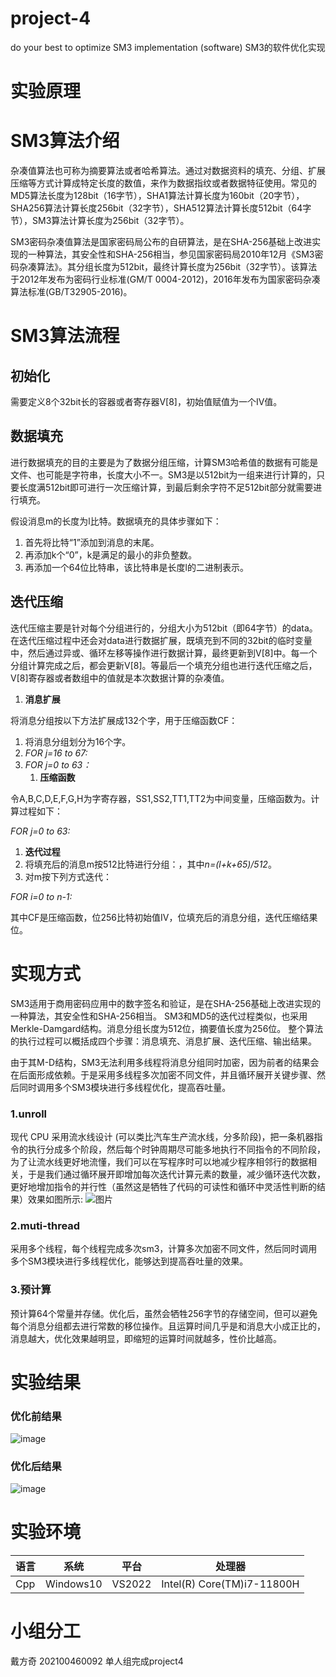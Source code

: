 # project-4
do your best to optimize SM3 implementation (software)
SM3的软件优化实现
# 实验原理
# SM3算法介绍

杂凑值算法也可称为摘要算法或者哈希算法。通过对数据资料的填充、分组、扩展压缩等方式计算成特定长度的数值，来作为数据指纹或者数据特征使用。常见的MD5算法长度为128bit（16字节），SHA1算法计算长度为160bit（20字节），SHA256算法计算长度256bit（32字节），SHA512算法计算长度512bit（64字节），SM3算法计算长度为256bit（32字节）。

SM3密码杂凑值算法是国家密码局公布的自研算法，是在SHA-256基础上改进实现的一种算法，其安全性和SHA-256相当，参见国家密码局2010年12月《SM3密码杂凑算法》。其分组长度为512bit，最终计算长度为256bit（32字节）。该算法于2012年发布为密码行业标准(GM/T 0004-2012)，2016年发布为国家密码杂凑算法标准(GB/T32905-2016)。

# SM3算法流程

## 初始化

需要定义8个32bit长的容器或者寄存器V[8]，初始值赋值为一个IV值。

## 数据填充

进行数据填充的目的主要是为了数据分组压缩，计算SM3哈希值的数据有可能是文件、也可能是字符串，长度大小不一。SM3是以512bit为一组来进行计算的，只要长度满512bit即可进行一次压缩计算，到最后剩余字符不足512bit部分就需要进行填充。

假设消息m的长度为l比特。数据填充的具体步骤如下：

1.  首先将比特“1”添加到消息的末尾。
2.  再添加k个“0”，k是满足的最小的非负整数。
3.  再添加一个64位比特串，该比特串是长度l的二进制表示。

## 迭代压缩

迭代压缩主要是针对每个分组进行的，分组大小为512bit（即64字节）的data。在迭代压缩过程中还会对data进行数据扩展，既填充到不同的32bit的临时变量中，然后通过异或、循环左移等操作进行数据计算，最终更新到V[8]中。每一个分组计算完成之后，都会更新V[8]。等最后一个填充分组也进行迭代压缩之后，V[8]寄存器或者数组中的值就是本次数据计算的杂凑值。

1.  **消息扩展**

将消息分组按以下方法扩展成132个字，用于压缩函数CF：

1.  将消息分组划分为16个字。
2.  *FOR j=16 to 67:*
3.  *FOR j=0 to 63：*
    1.  **压缩函数**

令A,B,C,D,E,F,G,H为字寄存器，SS1,SS2,TT1,TT2为中间变量，压缩函数为。计算过程如下：

*FOR j=0 to 63:*

1.  **迭代过程**
2.  将填充后的消息m按512比特进行分组：，其中*n=(l+k+65)/512*。
3.  对m按下列方式迭代：

*FOR i=0 to n-1:*

其中CF是压缩函数，位256比特初始值IV，位填充后的消息分组，迭代压缩结果位。

# 实现方式
SM3适用于商用密码应用中的数字签名和验证，是在SHA-256基础上改进实现的一种算法，其安全性和SHA-256相当。 SM3和MD5的迭代过程类似，也采用Merkle-Damgard结构。消息分组长度为512位，摘要值长度为256位。
整个算法的执行过程可以概括成四个步骤：消息填充、消息扩展、迭代压缩、输出结果。

由于其M-D结构，SM3无法利用多线程将消息分组同时加密，因为前者的结果会在后面形成依赖。于是采用多线程多次加密不同文件，并且循环展开关键步骤、然后同时调用多个SM3模块进行多线程优化，提高吞吐量。
### 1.unroll

现代 CPU 采用流水线设计 (可以类比汽车生产流水线，分多阶段)，把一条机器指令的执行分成多个阶段，然后每个时钟周期尽可能多地执行不同指令的不同阶段，为了让流水线更好地流懂，我们可以在写程序时可以地减少程序相邻行的数据相关，于是我们通过循环展开即增加每次迭代计算元素的数量，减少循环迭代次数，更好地增加指令的并行性（虽然这是牺牲了代码的可读性和循环中灵活性判断的结果）效果如图所示:
![图片](https://github.com/jlwdfq/project-4/assets/129512207/45829615-5187-4fab-a28c-3b634de40d4c)


###  2.muti-thread
采用多个线程，每个线程完成多次sm3，计算多次加密不同文件，然后同时调用多个SM3模块进行多线程优化，能够达到提高吞吐量的效果。
### 3.预计算
预计算64个常量并存储。优化后，虽然会牺牲256字节的存储空间，但可以避免每个消息分组都去进行常数的移位操作。且运算时间几乎是和消息大小成正比的，消息越大，优化效果越明显，即缩短的运算时间就越多，性价比越高。

# 实验结果 
### 优化前结果
![image](https://github.com/jlwdfq/project-4/assets/129512207/f8aeec93-8c4b-4253-adc8-268991da29f6)




### 优化后结果

![image](https://github.com/jlwdfq/project-4/assets/129512207/f8e1a3d8-8834-4d73-a483-2ac0d15de3de)

# 实验环境
| 语言  | 系统      | 平台   | 处理器                     |
|-------|-----------|--------|----------------------------|
| Cpp   | Windows10 | VS2022 | Intel(R) Core(TM)i7-11800H |
# 小组分工
戴方奇 202100460092 单人组完成project4

